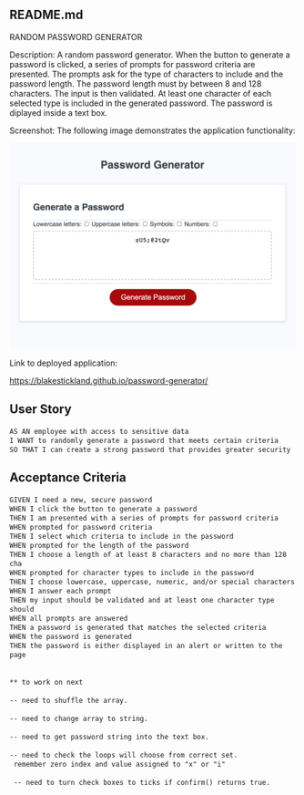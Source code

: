 ## README.md

RANDOM PASSWORD GENERATOR

Description:
A random password generator. 
When the button to generate a password is clicked, a series of prompts for password criteria are presented. The prompts ask for the type of characters to include and the password length. 
The password length must by between 8 and 128 characters. 
The input is then validated.
At least one character of each selected type is included in the generated password. 
The password is diplayed inside a text box. 

Screenshot:
The following image demonstrates the application functionality:

![deployed password generator](assets/images/password-generaator-deployed-screenshot.png)

Link to deployed application:

https://blakestickland.github.io/password-generator/


## User Story

```
AS AN employee with access to sensitive data
I WANT to randomly generate a password that meets certain criteria
SO THAT I can create a strong password that provides greater security
```

## Acceptance Criteria

```
GIVEN I need a new, secure password
WHEN I click the button to generate a password
THEN I am presented with a series of prompts for password criteria
WHEN prompted for password criteria
THEN I select which criteria to include in the password
WHEN prompted for the length of the password
THEN I choose a length of at least 8 characters and no more than 128 cha
WHEN prompted for character types to include in the password
THEN I choose lowercase, uppercase, numeric, and/or special characters
WHEN I answer each prompt
THEN my input should be validated and at least one character type should
WHEN all prompts are answered
THEN a password is generated that matches the selected criteria
WHEN the password is generated
THEN the password is either displayed in an alert or written to the page


** to work on next 

-- need to shuffle the array.

-- need to change array to string.

-- need to get password string into the text box. 

-- need to check the loops will choose from correct set.
 remember zero index and value assigned to "x" or "i"

 -- need to turn check boxes to ticks if confirm() returns true.
